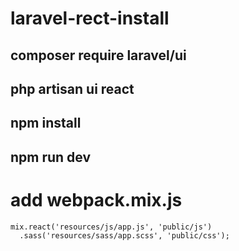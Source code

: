 # laravel-rect-install


  ## composer require laravel/ui
  ## php artisan ui react
  ## npm install
  ## npm run dev
  
# add webpack.mix.js
```
mix.react('resources/js/app.js', 'public/js')
  .sass('resources/sass/app.scss', 'public/css');
  
  ```
  
 <script src="{{ asset('js/app.js') }}" defer></script>
